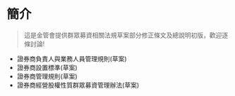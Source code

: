 # 簡介
>這是金管會提供群眾募資相關法規草案部分修正條文及總說明初版，歡迎逐條討論!
* 證券商負責人與業務人員管理規則(草案)
* 證券商設置標準(草案)
* 證券商管理規則(草案)
* 證券商經營股權性質群眾募資管理辦法(草案)


